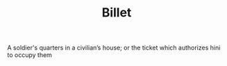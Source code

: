 ---
title: Billet
permalink: "/definitions/billet.html"
body: A soldier's quarters in a civilian’s house; or the ticket which authorizes hini
  to occupy them
published_at: '2018-07-07'
layout: post
---